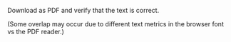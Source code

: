 Download as PDF and verify that the text is correct.

(Some overlap may occur due to different text metrics in the browser font vs the
PDF reader.)